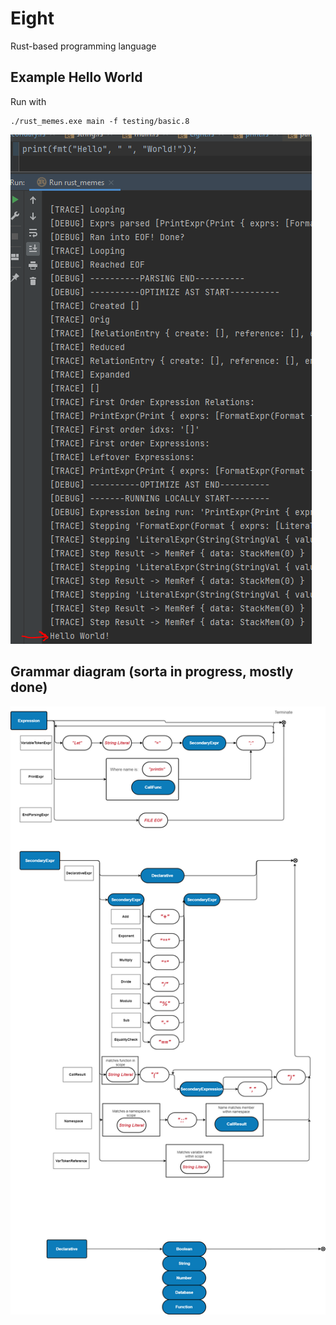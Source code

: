 # Eight
Rust-based programming language

## Example Hello World
Run with
```
./rust_memes.exe main -f testing/basic.8
```

![](./images/helloworld.png)

## Grammar diagram (sorta in progress, mostly done)
![](./images/grammar.drawio.png)

